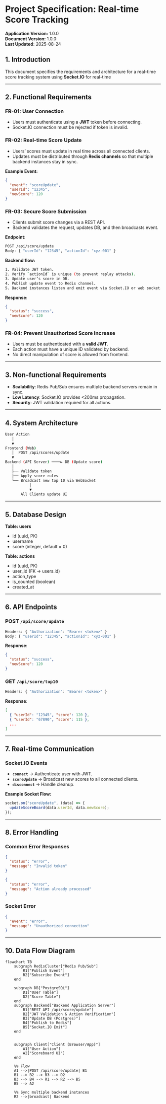 # Project Specification: Real-time Score Tracking

**Application Version:** 1.0.0  
**Document Version:** 1.0.0  
**Last Updated:** 2025-08-24  

## 1. Introduction
This document specifies the requirements and architecture for a real-time score tracking system using **Socket.IO** for real-time

---

## 2. Functional Requirements

### FR-01: User Connection
- Users must authenticate using a **JWT** token before connecting.
- Socket.IO connection must be rejected if token is invalid.

### FR-02: Real-time Score Update
- Users’ scores must update in real time across all connected clients.
- Updates must be distributed through **Redis channels** so that multiple backend instances stay in sync.

**Example Event:**
```json
{
  "event": "scoreUpdate",
  "userId": "12345",
  "newScore": 120
}
```

### FR-03: Secure Score Submission
- Clients submit score changes via a REST API.
- Backend validates the request, updates DB, and then broadcasts event.

**Endpoint:**
```sh
POST /api/score/update
Body: { "userId": "12345", "actionId": "xyz-001" }
```

**Backend flow:**
```sh
1. Validate JWT token.
2. Verify `actionId` is unique (to prevent replay attacks).
3. Update user’s score in DB.
4. Publish update event to Redis channel.
5. Backend instances listen and emit event via Socket.IO or web socket.
```

**Response:**
```json
{
  "status": "success",
  "newScore": 120
}
```

### FR-04: Prevent Unauthorized Score Increase
- Users must be authenticated with a **valid JWT**.
- Each action must have a unique ID validated by backend.
- No direct manipulation of score is allowed from frontend.

---

## 3. Non-functional Requirements
- **Scalability**: Redis Pub/Sub ensures multiple backend servers remain in sync.
- **Low Latency**: Socket.IO provides <200ms propagation.
- **Security**: JWT validation required for all actions.

---

## 4. System Architecture
```sh
User Action
   │
   ▼
Frontend (Web)
   │  POST /api/scores/update
   ▼
Backend (API Server) ────► DB (Update score)
   │
   ├── Validate token
   ├── Apply score rules
   └── Broadcast new top 10 via WebSocket
           │
           ▼
       All Clients update UI

```

---

## 5. Database Design  

**Table: users**  
- id (uuid, PK)  
- username  
- score (integer, default = 0)  

**Table: actions**  
- id (uuid, PK)  
- user_id (FK → users.id)  
- action_type  
- is_counted (boolean)  
- created_at  

---

## 6. API Endpoints

### POST `/api/score/update`
```sh
Headers: { "Authorization": "Bearer <token>" }
Body: { "userId": "12345", "actionId": "xyz-001" }
```

**Response:**
```json
{
  "status": "success",
  "newScore": 120
}
```

### GET `/api/score/top10`
```sh
Headers: { "Authorization": "Bearer <token>" }
```

**Response:**
```json
[
  { "userId": "12345", "score": 120 },
  { "userId": "67890", "score": 115 },
  ...
]
```

---

## 7. Real-time Communication

### Socket.IO Events
- **`connect`** → Authenticate user with JWT.
- **`scoreUpdate`** → Broadcast new scores to all connected clients.
- **`disconnect`** → Handle cleanup.

**Example Socket Flow:**
```js
socket.on("scoreUpdate", (data) => {
  updateScoreBoard(data.userId, data.newScore);
});
```

---

## 8. Error Handling

### Common Error Responses
```json
{
  "status": "error",
  "message": "Invalid token"
}
```
```json
{
  "status": "error",
  "message": "Action already processed"
}
```

### Socket Error
```json
{
  "event": "error",
  "message": "Unauthorized connection"
}
```

---
## 10. Data Flow Diagram

```mermaid
flowchart TB
    subgraph RedisCluster["Redis Pub/Sub"]
        R1["Publish Event"]
        R2["Subscribe Event"]
    end

    subgraph DB["PostgreSQL"]
        D1["User Table"]
        D2["Score Table"]
    end
    subgraph Backend["Backend Application Server"]
        B1["REST API /api/score/update"]
        B2["JWT Validation & Action Verification"]
        B3["Update DB (Postgres)"]
        B4["Publish to Redis"]
        B5["Socket.IO Emit"]
    end

  
    subgraph Client["Client (Browser/App)"]
        A1["User Action"]
        A2["Scoreboard UI"]
    end

    %% Flow
    A1 -->|POST /api/score/update| B1
    B1 --> B2 --> B3 --> D2
    B3 --> B4 --> R1 --> R2 --> B5
    B5 --> A2

    %% Sync multiple backend instances
    R2 -->|broadcast| Backend
